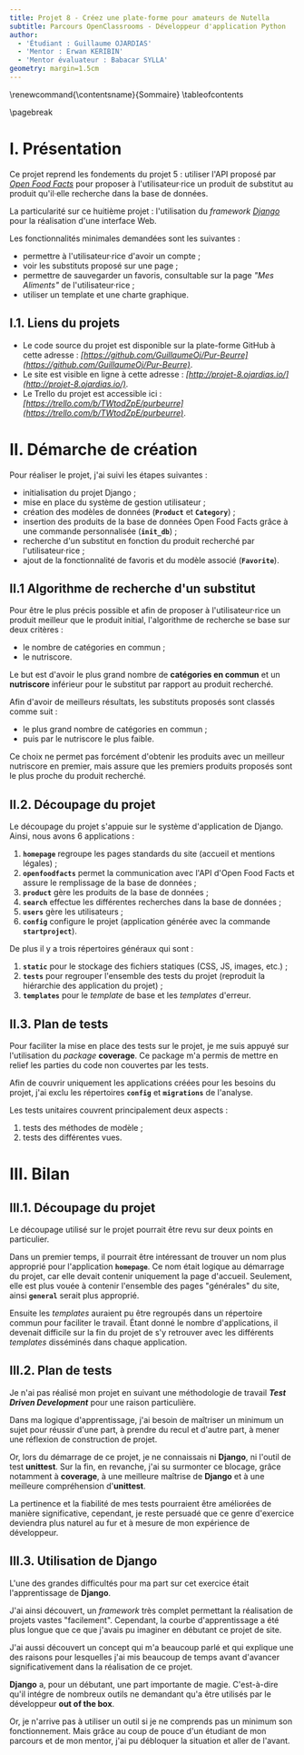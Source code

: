 ```yaml
---
title: Projet 8 - Créez une plate-forme pour amateurs de Nutella
subtitle: Parcours OpenClassrooms - Développeur d'application Python
author:
  - 'Étudiant : Guillaume OJARDIAS'
  - 'Mentor : Erwan KERIBIN'
  - 'Mentor évaluateur : Babacar SYLLA'
geometry: margin=1.5cm
---
```

\renewcommand{\contentsname}{Sommaire}
\tableofcontents

\pagebreak
# I. Présentation

Ce projet reprend les fondements du projet 5 : utiliser l'API proposé par _[Open Food Facts](https://fr.openfoodfacts.org/)_ pour proposer à l'utilisateur·rice un produit de substitut au produit qu'il·elle recherche dans la base de données.

La particularité sur ce huitième projet : l'utilisation du *framework* _[Django](https://www.djangoproject.com/)_ pour la réalisation d'une interface Web.

Les fonctionnalités minimales demandées sont les suivantes :

- permettre à l'utilisateur·rice d'avoir un compte ;
- voir les substituts proposé sur une page ;
- permettre de sauvegarder un favoris, consultable sur la page *"Mes Aliments"* de l'utilisateur·rice ;
- utiliser un template et une charte graphique.

## I.1. Liens du projets

- Le code source du projet est disponible sur la plate-forme GitHub à cette adresse : _[https://github.com/GuillaumeOj/Pur-Beurre](https://github.com/GuillaumeOj/Pur-Beurre)_.
- Le site est visible en ligne à cette adresse : _[http://projet-8.ojardias.io/](http://projet-8.ojardias.io/)_.
- Le Trello du projet est accessible ici : _[https://trello.com/b/TWtodZpE/purbeurre](https://trello.com/b/TWtodZpE/purbeurre)_.

# II. Démarche de création

Pour réaliser le projet, j'ai suivi les étapes suivantes :

- initialisation du projet Django ;
- mise en place du système de gestion utilisateur ;
- création des modèles de données (**`Product`** et **`Category`**) ;
- insertion des produits de la base de données Open Food Facts grâce à une commande personnalisée (**`init_db`**) ;
- recherche d'un substitut en fonction du produit recherché par l'utilisateur·rice ;
- ajout de la fonctionnalité de favoris et du modèle associé (**`Favorite`**).

## II.1 Algorithme de recherche d'un substitut

Pour être le plus précis possible et afin de proposer à l'utilisateur·rice un produit meilleur que le produit initial, l'algorithme de recherche se base sur deux critères :

- le nombre de catégories en commun ;
- le nutriscore.

Le but est d'avoir le plus grand nombre de **catégories en commun** et un **nutriscore** inférieur pour le substitut par rapport au produit recherché.

Afin d'avoir de meilleurs résultats, les substituts proposés sont classés comme suit :

- le plus grand nombre de catégories en commun ;
- puis par le nutriscore le plus faible.

Ce choix ne permet pas forcément d'obtenir les produits avec un meilleur nutriscore en premier, mais assure que les premiers produits proposés sont le plus proche du produit recherché.

## II.2. Découpage du projet

Le découpage du projet s'appuie sur le système d'application de Django. Ainsi, nous avons 6 applications :

1. **`homepage`** regroupe les pages standards du site (accueil et mentions légales) ;
2. **`openfoodfacts`** permet la communication avec l'API d'Open Food Facts et assure le remplissage de la base de données ;
3. **`product`** gère les produits de la base de données ;
4. **`search`** effectue les différentes recherches dans la base de données ;
5. **`users`** gère les utilisateurs ;
6. **`config`** configure le projet (application générée avec la commande **`startproject`**).

De plus il y a trois répertoires généraux qui sont :

1. **`static`** pour le stockage des fichiers statiques (CSS, JS, images, etc.) ;
2. **`tests`** pour regrouper l'ensemble des tests du projet (reproduit la hiérarchie des application du projet) ;
3. **`templates`** pour le *template* de base et les *templates* d'erreur.

## II.3. Plan de tests

Pour faciliter la mise en place des tests sur le projet, je me suis appuyé sur l'utilisation du *package* **coverage**. Ce package m'a permis de mettre en relief les parties du code non couvertes par les tests.

Afin de couvrir uniquement les applications créées pour les besoins du projet, j'ai exclu les répertoires **`config`** et **`migrations`** de l'analyse.

Les tests unitaires couvrent principalement deux aspects :

1. tests des méthodes de modèle ;
2. tests des différentes vues.

# III. Bilan

## III.1. Découpage du projet

Le découpage utilisé sur le projet pourrait être revu sur deux points en particulier.

Dans un premier temps, il pourrait être intéressant de trouver un nom plus approprié pour l'application **`homepage`**. Ce nom était logique au démarrage du projet, car elle devait contenir uniquement la page d'accueil. Seulement, elle est plus vouée à contenir l'ensemble des pages "générales" du site, ainsi **`general`** serait plus approprié.

Ensuite les *templates* auraient pu être regroupés dans un répertoire commun pour faciliter le travail. Étant donné le nombre d'applications, il devenait difficile sur la fin du projet de s'y retrouver avec les différents *templates* disséminés dans chaque application.

## III.2. Plan de tests

Je n'ai pas réalisé mon projet en suivant une méthodologie de travail ***Test Driven Development*** pour une raison particulière.

Dans ma logique d'apprentissage, j'ai besoin de maîtriser un minimum un sujet pour réussir d'une part, à prendre du recul et d'autre part, à mener une réflexion de construction de projet.

Or, lors du démarrage de ce projet, je ne connaissais ni **Django**, ni l'outil de test **unittest**. Sur la fin, en revanche, j'ai su surmonter ce blocage, grâce notamment à **coverage**, à une meilleure maîtrise de **Django** et à une meilleure compréhension d'**unittest**.

La pertinence et la fiabilité de mes tests pourraient être améliorées de manière significative, cependant, je reste persuadé que ce genre d'exercice deviendra plus naturel au fur et à mesure de mon expérience de développeur.

## III.3. Utilisation de Django

L'une des grandes difficultés pour ma part sur cet exercice était l'apprentissage de **Django**.

J'ai ainsi découvert, un *framework* très complet permettant la réalisation de projets vastes "facilement". Cependant, la courbe d'apprentissage a été plus longue que ce que j'avais pu imaginer en débutant ce projet de site.

J'ai aussi découvert un concept qui m'a beaucoup parlé et qui explique une des raisons pour lesquelles j'ai mis beaucoup de temps avant d'avancer significativement dans la réalisation de ce projet.

**Django** a, pour un débutant, une part importante de magie. C'est-à-dire qu'il intégre de nombreux outils ne demandant qu'a être utilisés par le développeur **out of the box**.

Or, je n'arrive pas à utiliser un outil si je ne comprends pas un minimum son fonctionnement. Mais grâce au coup de pouce d'un étudiant de mon parcours et de mon mentor, j'ai pu débloquer la situation et aller de l'avant.

